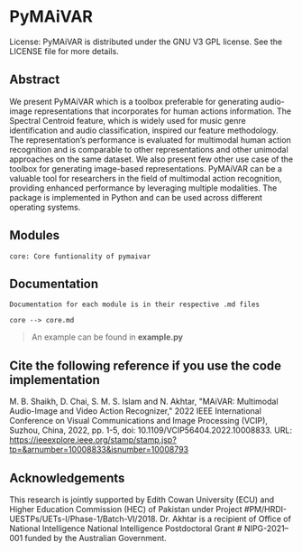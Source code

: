# PyMAiVAR

License: PyMAiVAR is distributed under the GNU V3 GPL license. See the LICENSE file for more details.


## Abstract

We present PyMAiVAR which is a toolbox preferable for generating audio-image representations that incorporates for human actions information. The Spectral Centroid feature, which is widely used for music genre identification and audio classification, inspired our feature methodology. The representation’s performance is evaluated for multimodal human action recognition and is comparable to other representations and other unimodal approaches on the same dataset. We also present few other use case of the toolbox for generating image-based representations.  PyMAiVAR can be a valuable tool for researchers in the field of multimodal action recognition, providing enhanced performance by leveraging multiple modalities. The package is implemented in Python and can be used across different operating systems. 

## Modules

	core: Core funtionality of pymaivar


## Documentation

	Documentation for each module is in their respective .md files

	core --> core.md

> An example can be found in **example.py**

## Cite the following reference if you use the code implementation
M. B. Shaikh, D. Chai, S. M. S. Islam and N. Akhtar, "MAiVAR: Multimodal Audio-Image and Video Action Recognizer," 2022 IEEE International Conference on Visual Communications and Image Processing (VCIP), Suzhou, China, 2022, pp. 1-5, doi: 10.1109/VCIP56404.2022.10008833.
URL: https://ieeexplore.ieee.org/stamp/stamp.jsp?tp=&arnumber=10008833&isnumber=10008793 

## Acknowledgements
This research is jointly supported by Edith Cowan University (ECU) and Higher Education Commission (HEC) of Pakistan under Project #PM/HRDI-UESTPs/UETs-I/Phase-1/Batch-VI/2018. Dr. Akhtar is a recipient of Office of National Intelligence National Intelligence Postdoctoral Grant # NIPG-2021–001 funded by the Australian Government.


